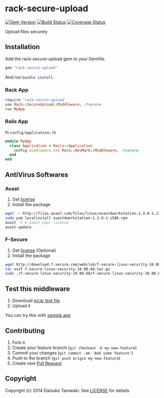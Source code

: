# rack-secure-upload

[![Gem Version](https://badge.fury.io/rb/rack-secure-upload.svg)](http://badge.fury.io/rb/rack-secure-upload) [![Build Status](https://travis-ci.org/dtaniwaki/rack-secure-upload.svg?branch=master)](https://travis-ci.org/dtaniwaki/rack-secure-upload) [![Coverage Status](https://coveralls.io/repos/dtaniwaki/rack-secure-upload/badge.png)](https://coveralls.io/r/dtaniwaki/rack-secure-upload)

Upload files securely

## Installation

Add the rack-secure-upload gem to your Gemfile.

```ruby
gem "rack-secure-upload"
```

And run `bundle install`.

### Rack App

```ruby
require 'rack-secure-upload'
use Rack::SecureUpload::Middleware, :fsecure
run MyApp
```

### Rails App

In `config/application.rb`

```ruby
module MyApp
  class Application < Rails::Application
    config.middleware.use Rack::DevMark::Middleware, :fsecure
  end 
end
```

## AntiVirus Softwares

### Avast

1. Get [license](http://www.avast.com/registration-free-antivirus.php)
2. Install the package

```bash
wget -c http://files.avast.com/files/linux/avast4workstation-1.3.0-1.i586.rpm
sudo yum localinstall avast4workstation-1.3.0-1.i586.rpm
avast -V # Input your license
avast-update
```

### F-Secure

1. Get [license](http://www.f-secure.com/en/web/business_global/trial) (Optional)
2. Install the package

```bash
wget http://download.f-secure.com/webclub/f-secure-linux-security-10.00.60.tar.gz
tar xvzf f-secure-linux-security-10.00.60.tar.gz
sudo ./f-secure-linux-security-10.00.60/f-secure-linux-security-10.00.60
```

## Test this middleware

1. Download [eicar test file](http://www.f-secure.com/virus-info/eicar.com)
2. Upload it

You can try this with [sample app](https://github.com/dtaniwaki/rack-secure-upload-sample-app)

## Contributing

1. Fork it
2. Create your feature branch (`git checkout -b my-new-feature`)
3. Commit your changes (`git commit -am 'Add some feature'`)
4. Push to the branch (`git push origin my-new-feature`)
5. Create new [Pull Request](../../pull/new/master)

## Copyright

Copyright (c) 2014 Daisuke Taniwaki. See [LICENSE](LICENSE) for details.
